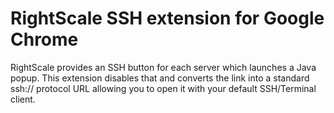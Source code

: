 RightScale SSH extension for Google Chrome
==========================================

RightScale provides an SSH button for each server which launches a Java popup. This extension disables that and converts the link into a standard ssh:// protocol URL allowing you to open it with your default SSH/Terminal client.
